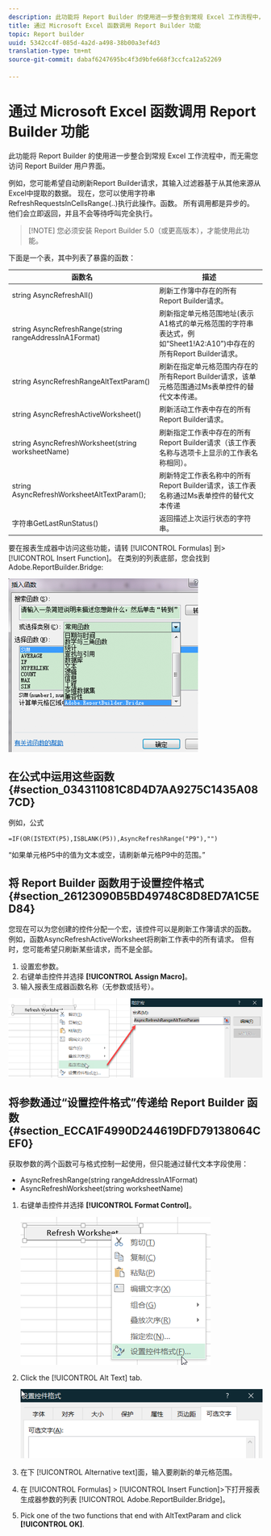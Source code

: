```yaml
---
description: 此功能将 Report Builder 的使用进一步整合到常规 Excel 工作流程中，而无需您访问 Report Builder 用户界面。
title: 通过 Microsoft Excel 函数调用 Report Builder 功能
topic: Report builder
uuid: 5342cc4f-085d-4a2d-a498-38b00a3ef4d3
translation-type: tm+mt
source-git-commit: dabaf6247695bc4f3d9bfe668f3ccfca12a52269

---
```



# 通过 Microsoft Excel 函数调用 Report Builder 功能

此功能将 Report Builder 的使用进一步整合到常规 Excel 工作流程中，而无需您访问 Report Builder 用户界面。

例如，您可能希望自动刷新Report Builder请求，其输入过滤器基于从其他来源从Excel中提取的数据。 现在，您可以使用字符串RefreshRequestsInCellsRange(..)执行此操作。函数。 所有调用都是异步的。 他们会立即返回，并且不会等待呼叫完全执行。

>[!NOTE] 您必须安装 Report Builder 5.0（或更高版本），才能使用此功能。

下面是一个表，其中列表了暴露的函数：

| 函数名 | 描述 |
|---|---|
| string AsyncRefreshAll() | 刷新工作簿中存在的所有Report Builder请求。 |
| string AsyncRefreshRange(string rangeAddressInA1Format) | 刷新指定单元格范围地址(表示A1格式的单元格范围的字符串表达式，例如“Sheet1!A2:A10”)中存在的所有Report Builder请求。 |
| string AsyncRefreshRangeAltTextParam() | 刷新在指定单元格范围内存在的所有Report Builder请求，该单元格范围通过Ms表单控件的替代文本传递。 |
| string AsyncRefreshActiveWorksheet() | 刷新活动工作表中存在的所有Report Builder请求。 |
| string AsyncRefreshWorksheet(string worksheetName) | 刷新指定工作表中存在的所有Report Builder请求（该工作表名称与选项卡上显示的工作表名称相同）。 |
| string AsyncRefreshWorksheetAltTextParam(); | 刷新特定工作表名称中的所有Report Builder请求，该工作表名称通过Ms表单控件的替代文本传递 |
| 字符串GetLastRunStatus() | 返回描述上次运行状态的字符串。 |

要在报表生成器中访问这些功能，请转 [!UICONTROL Formulas] 到> [!UICONTROL Insert Function]。 在类别的列表底部，您会找到Adobe.ReportBuilder.Bridge:

![](assets/arb_functions.png)

## 在公式中运用这些函数 {#section_034311081C8D4D7AA9275C1435A087CD}

例如，公式

```
=IF(OR(ISTEXT(P5),ISBLANK(P5)),AsyncRefreshRange("P9"),"")
```

“如果单元格P5中的值为文本或空，请刷新单元格P9中的范围。”

## 将 Report Builder 函数用于设置控件格式 {#section_26123090B5BD49748C8D8ED7A1C5ED84}

您现在可以为您创建的控件分配一个宏，该控件可以是刷新工作簿请求的函数。 例如，函数AsyncRefreshActiveWorksheet将刷新工作表中的所有请求。 但有时，您可能希望只刷新某些请求，而不是全部。

1. 设置宏参数。
1. 右键单击控件并选择 **[!UICONTROL Assign Macro]**。
1. 输入报表生成器函数名称（无参数或括号）。

![](assets/assign_macro.png)

## 将参数通过“设置控件格式”传递给 Report Builder 函数 {#section_ECCA1F4990D244619DFD79138064CEF0}

获取参数的两个函数可与格式控制一起使用，但只能通过替代文本字段使用：

* AsyncRefreshRange(string rangeAddressInA1Format)
* AsyncRefreshWorksheet(string worksheetName)

1. 右键单击控件并选择 **[!UICONTROL Format Control]**。

   ![](assets/format_control.png)

1. Click the [!UICONTROL Alt Text] tab.

   ![](assets/alt_text.png)

1. 在下 [!UICONTROL Alternative text]面，输入要刷新的单元格范围。
1. 在 [!UICONTROL Formulas] > [!UICONTROL Insert Function]>下打开报表生成器参数的列表 [!UICONTROL Adobe.ReportBuilder.Bridge]。

1. Pick one of the two functions that end with AltTextParam and click **[!UICONTROL OK]**.

